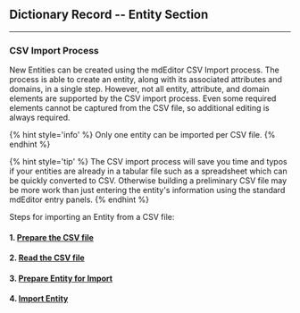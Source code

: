 ## Dictionary Record -- Entity Section
---

### CSV Import Process

New <span class="md-panel">Entities</span> can be created using the mdEditor CSV Import process.  The process is able to create an entity, along with its associated attributes and domains, in a single step.  However, not all entity, attribute, and domain elements are supported by the CSV import process.  Even some required elements cannot be captured from the CSV file, so additional editing is always required.  

{% hint style='info' %}
  Only one entity can be imported per CSV file.
{% endhint %}

{% hint style='tip' %}
  The CSV import process will save you time and typos if your entities are already in a tabular file such as a spreadsheet which can be quickly converted to CSV.  Otherwise building a preliminary CSV file may be more work than just entering the entity's information using the standard mdEditor entry panels.
{% endhint %}

Steps for importing an <span class="md-panel">Entity</span> from a CSV file:

#### 1. [Prepare the CSV file](csvImport-prepCSV.md)

#### 2. [Read the CSV file](csvImport-readCSV.md)

#### 3. [Prepare Entity for Import](csvImport-prepEntity.md)

#### 4. [Import Entity](csvImport-import.md)
